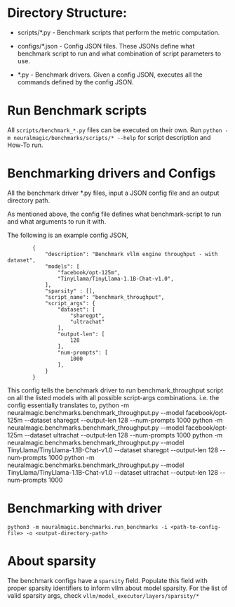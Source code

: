 # Directory Structure:

- scripts/*.py - Benchmark scripts that perform the metric computation.

- configs/*.json - Config JSON files. These JSONs define what benchmark script to run and what combination of script parameters to use. 

- *.py - Benchmark drivers. Given a config JSON, executes all the commands defined by the config JSON.

# Run Benchmark scripts

All `scripts/benchmark_*.py` files can be executed on their own.
Run `python -m neuralmagic/benchmarks/scripts/* --help` for script description and How-To run.

# Benchmarking drivers and Configs

All the benchmark driver *.py files, input a JSON config file and an output directory path.

As mentioned above, the config file defines what benchmark-script to run and what arguments to run it with.

The following is an example config JSON,

```
		{
			"description": "Benchmark vllm engine throughput - with dataset",
			"models": [
				"facebook/opt-125m",
				"TinyLlama/TinyLlama-1.1B-Chat-v1.0",
			],
            "sparsity" : [],
			"script_name": "benchmark_throughput",
			"script_args": {
				"dataset": [
					"sharegpt",
                    "ultrachat"
				],
				"output-len": [
					128
				],
				"num-prompts": [
					1000
				],
			}
		}
```
This config tells the benchmark driver to run benchmark_throughput script on all the listed models with all possible script-args combinations.
i.e. the config essentially translates to,
python -m neuralmagic.benchmarks.benchmark_throughput.py --model facebook/opt-125m --dataset sharegpt --output-len 128 --num-prompts 1000
python -m neuralmagic.benchmarks.benchmark_throughput.py --model facebook/opt-125m --dataset ultrachat --output-len 128 --num-prompts 1000
python -m neuralmagic.benchmarks.benchmark_throughput.py --model TinyLlama/TinyLlama-1.1B-Chat-v1.0 --dataset sharegpt --output-len 128 --num-prompts 1000
python -m neuralmagic.benchmarks.benchmark_throughput.py --model TinyLlama/TinyLlama-1.1B-Chat-v1.0 --dataset ultrachat --output-len 128 --num-prompts 1000

# Benchmarking with driver
```
python3 -m neuralmagic.benchmarks.run_benchmarks -i <path-to-config-file> -o <output-directory-path>
```

# About sparsity
The benchmark configs have a `sparsity` field. Populate this field with proper sparsity identifiers to inform vllm about model sparsity.
For the list of valid sparsity args, check `vllm/model_executor/layers/sparsity/*`
